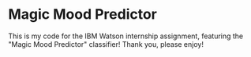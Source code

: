 # Magic Mood Predictor
This is my code for the IBM Watson internship assignment, featuring the "Magic Mood Predictor" classifier! Thank you, please enjoy!

